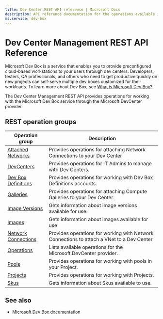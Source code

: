 ```yaml
---
title: Dev Center REST API reference | Microsoft Docs
description: API reference documentation for the operations available in the Dev Center Management REST API, a RESTful web service for managing Dev Center Management resources in Azure.
ms.service: dev-box
---
```


# Dev Center Management REST API Reference

Microsoft Dev Box is a service that enables you to provide preconfigured cloud-based workstations to your users throiugh dev centers. Developers, testers, QA professionals, and others who need to get productive quickly on new projects can self-serve multiple dev boxes customized for their workloads. To learn more about Dev Box, see [What is Microsoft Dev Box?](/azure/dev-box/overview-what-is-microsoft-dev-box).


The Dev Center Management REST API provides operations for working with the Microsoft Dev Box service through the Microsoft.DevCenter provider.

## REST operation groups

| Operation group               | Description                                                                             |
|-------------------------------|-----------------------------------------------------------------------------------------|
| [Attached Networks](xref:management.azure.com.devcenter.attachednetworks)          | Provides operations for attaching Network Connections to your Dev Center |
| [DevCenters](xref:management.azure.com.devcenter.devcenters)  | Provides operations for IT Admins to manage with Dev Centers. |
| [Dev Box Definitions](xref:management.azure.com.devcenter.devboxdefinitions)  | Provides operations for working with Dev Box Definitions accounts. |
| [Galleries](xref:management.azure.com.devcenter.galleries)  | Provides operations for attaching Compute Galleries to your Dev Center. |
| [Image Versions](xref:management.azure.com.devcenter.imageversions) | Gets information about image versions available for use. |
| [Images](xref:management.azure.com.devcenter.images) | Gets information about images available for use |
| [Network Connections](xref:management.azure.com.devcenter.networkconnections) | Provides operations for working with Network Connections to attach a VNet to a Dev Center |
| [Operations](xref:management.azure.com.devcenter.operations) | Lists available operations for the Microsoft.DevCenter provider. |
| [Pools](xref:management.azure.com.devcenter.pools) | Provides operations for working with pools in your Project. |
| [Projects](xref:management.azure.com.devcenter.projects) | Provides operations for working with Projects. |
| [Skus](xref:management.azure.com.devcenter.skus) | Gets information about Skus available to use. |

## See also

- [Microsoft Dev Box documentation](/azure/dev-box/overview-what-is-microsoft-dev-box)

